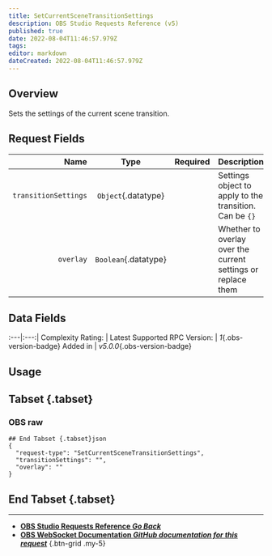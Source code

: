 ```yaml
---
title: SetCurrentSceneTransitionSettings
description: OBS Studio Requests Reference (v5)
published: true
date: 2022-08-04T11:46:57.979Z
tags: 
editor: markdown
dateCreated: 2022-08-04T11:46:57.979Z
---
```


## Overview
Sets the settings of the current scene transition.

## Request Fields
Name | Type | Required| Description |
----:|:----:|:-------:|:------------|
`transitionSettings` | `Object`{.datatype} | <i class="mdi mdi-check-bold"></i> | Settings object to apply to the transition. Can be `{}`
`overlay` | `Boolean`{.datatype} | <i class="mdi mdi-close-thick"></i> | Whether to overlay over the current settings or replace them

## Data Fields
:---|:---:|
Complexity Rating: | <span class="stars stars--3"></span>
Latest Supported RPC Version: | *1*{.obs-version-badge}
Added in | *v5.0.0*{.obs-version-badge}

## Usage
## Tabset {.tabset}
### OBS raw
```
## End Tabset {.tabset}json
{
  "request-type": "SetCurrentSceneTransitionSettings",
  "transitionSettings": "",
  "overlay": ""
}
```
## End Tabset {.tabset}

---

- [<i class="mdi mdi-chevron-left"></i>**OBS Studio Requests Reference *Go Back***](/en/Broadcasters/OBS/Requests)
- [<i class="mdi mdi-github"></i> **OBS WebSocket Documentation *GitHub documentation for this request***](https://github.com/obsproject/obs-websocket/blob/master/docs/generated/protocol.md#setcurrentscenetransitionsettings)
{.btn-grid .my-5}